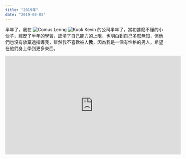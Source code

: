 ```yaml
---
title: "2019年"
date: "2019-03-05"
---
```


半年了，我在
![](https://res.cloudinary.com/diszkolb7/image/upload/v1551525933/52274855_2069247110046640_5704480549280677888_o.jpg "Comus Leong")
![](https://res.cloudinary.com/diszkolb7/image/upload/v1551525909/12341340_1089026897774270_1511152041664833530_n.jpg "Kuok Kevin")
的公司半年了，當初甚麼不懂的小伙子，經歷了半年的學習，認清了自己能力的上限，也明白到自己多麼無知，但他們也沒有放棄過指導我，雖然我不喜歡被人**教**，因為我是一個有性格的男人，希望在他們身上學到更多東西。

<iframe width="560" height="315" src="https://www.youtube.com/embed/Bk_7wUR2Wdg" frameborder="0" allow="accelerometer; autoplay; encrypted-media; gyroscope; picture-in-picture" allowfullscreen></iframe>